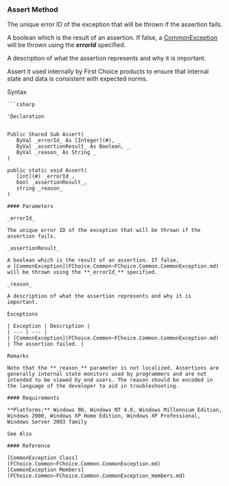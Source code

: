 ﻿### Assert Method

The unique error ID of the exception that will be thrown if the assertion fails.

A boolean which is the result of an assertion. If false, a [CommonException](FChoice.Common~FChoice.Common.CommonException.md) will be thrown using the **_errorId_** specified.

A description of what the assertion represents and why it is important.

Assert it used internally by First Choice products to ensure that internal state and data is consistent with expected norms.

Syntax

```vbnet
```csharp

'Declaration
 

Public Shared Sub Assert( _
   ByVal _errorId_ As [Integer](#), _
   ByVal _assertionResult_ As Boolean, _
   ByVal _reason_ As String _
) 

public static void Assert( 
   [int](#) _errorId_,
   bool _assertionResult_,
   string _reason_
)

#### Parameters

_errorId_

The unique error ID of the exception that will be thrown if the assertion fails.

_assertionResult_

A boolean which is the result of an assertion. If false, a [CommonException](FChoice.Common~FChoice.Common.CommonException.md) will be thrown using the **_errorId_** specified.

_reason_

A description of what the assertion represents and why it is important.

Exceptions

| Exception | Description |
| --- | --- |
| [CommonException](FChoice.Common~FChoice.Common.CommonException.md) | The assertion failed. |

Remarks

Note that the **_reason_** parameter is not localized. Assertions are generally internal state monitors used by programmers and are not intended to be viewed by end users. The reason should be encoded in the language of the developer to aid in troubleshooting.

#### Requirements

**Platforms:** Windows 98, Windows NT 4.0, Windows Millennium Edition, Windows 2000, Windows XP Home Edition, Windows XP Professional, Windows Server 2003 family

See Also

#### Reference

[CommonException Class](FChoice.Common~FChoice.Common.CommonException.md)  
[CommonException Members](FChoice.Common~FChoice.Common.CommonException_members.md)
